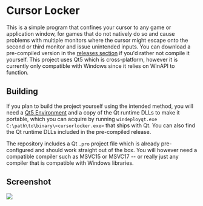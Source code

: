# Cursor Locker
This is a simple program that confines your cursor to any game or application window, for games that do not natively do so and cause problems with multiple monitors where the cursor might escape onto the second or third monitor and issue unintended inputs. You can download a pre-compiled version in the [releases section](https://github.com/MisanthropicShayna/CursorLocker/releases) if you'd rather not compile it yourself. This project uses Qt5 which is cross-platform, however it is currently only compatible with Windows since it relies on WinAPI to function.

## Building
If you plan to build the project yourself using the intended method, you will need a [Qt5 Environment](https://www.qt.io/download-open-source) and a copy of the Qt runtime DLLs to make it portable, which you can acquire by running `windeployqt.exe C:\path\to\binary\<cursorlocker.exe>` that ships with Qt. You can also find the Qt runtime DLLs included in the pre-compiled release.

The repository includes a Qt `.pro` project file which is already pre-configured and should work straight out of the box. You will however need a compatible compiler such as MSVC15 or MSVC17 -- or really just any compiler that is compatible with Windows libraries.

## Screenshot
![](screenshots/screenshot-2.png?raw=true)
